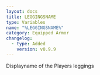 ```yaml
---
layout: docs
title: LEGGINGSNAME
type: Variables
name: "%LEGGINGSNAME%"
category: Equipped Armor
changelog:
  - type: Added
    version: v0.9.9
---
```

Displayname of the Players leggings
